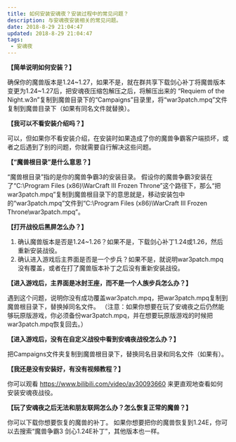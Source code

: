 ```yaml
---
title: 如何安装安魂夜？安装过程中的常见问题？
description: 与安魂夜安装相关的常见问题。
date: 2018-8-29 21:04:47
updated: 2018-8-29 21:04:47
tags:
 - 安魂夜
---
```


**【简单说明如何安装？】**

确保你的魔兽版本是1.24~1.27，如果不是，就在群共享下载剑心补丁将魔兽版本变更为1.24~1.27后，把安魂夜压缩包解压之后，将解压出来的 “Requiem of the Night.w3n”复制到魔兽目录下的“Campaigns”目录里，将“war3patch.mpq”文件复制到魔兽目录下（如果有同名文件就替换）。

**【我可以不看安装介绍吗？】**

可以，但如果你不看安装介绍，在安装时如果造成了你的魔兽争霸客户端损坏，或者之后遇到了别的问题，你就需要自行解决这些问题。

**【“魔兽根目录”是什么意思？】**

“魔兽根目录”指的是你的魔兽争霸3的安装目录。
假设你的魔兽争霸3安装在了“C:\Program Files (x86)\WarCraft III Frozen Throne”这个路径下，那么“把war3patch.mpq”复制到魔兽根目录下的意思就是，移动安装包中的“war3patch.mpq”文件到“C:\Program Files (x86)\WarCraft III Frozen Throne\war3patch.mpq”。

**【打开战役后黑屏怎么办？】**

1. 确认魔兽版本是否是1.24~1.26？如果不是，下载剑心补丁1.24或1.26，然后重新安装战役。
2. 确认进入游戏后主界面是否是一个步兵？如果不是，就说明war3patch.mpq没有覆盖，或者在打了魔兽版本补丁之后没有重新安装战役。

**【进入游戏后，主界面是冰封王座，而不是一个人族步兵怎么办？】**

遇到这个问题，说明你没有成功覆盖war3patch.mpq，把war3patch.mpq复制到魔兽根目录下，替换掉同名文件。
（注意：如果你想要在玩了安魂夜之后仍然能够玩原版游戏，你必须备份war3patch.mpq，并在想要玩原版游戏的时候把war3patch.mpq恢复回去。）

**【进入游戏后，没有在自定义战役中看到安魂夜战役怎么办？】**

把Campaigns文件夹复制到魔兽根目录下，替换同名目录和同名文件（如果有）。

**【我还是没有安装好，有没有视频教程？】**

你可以观看 https://www.bilibili.com/video/av30093660 来更直观地查看如何安装安魂夜战役。

**【玩了安魂夜之后无法和朋友联网怎么办？怎么恢复正常的魔兽？】**

你可以下载你想要恢复的魔兽的补丁。
如果你想要把你的魔兽恢复到1.24E，你可以去搜索“魔兽争霸3 剑心1.24E补丁”，其他版本也一样。